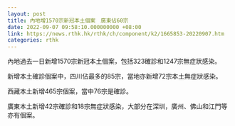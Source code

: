 ```yaml
---
layout: post
title: 內地增1570宗新冠本土個案　廣東佔60宗
date: 2022-09-07 09:58:10.000000000 +08:00
link: https://news.rthk.hk/rthk/ch/component/k2/1665853-20220907.htm
categories: rthk
---
```


內地過去一日新增1570宗新冠本土個案，包括323確診和1247宗無症狀感染。

新增本土確診個案中，四川佔最多的85宗，當地亦新增72宗本土無症狀感染。

西藏本土新增465宗個案，當中76宗是確診。

廣東本土新增42宗確診和18宗無症狀感染，大部分在深圳，廣州、佛山和江門等亦有個案。
